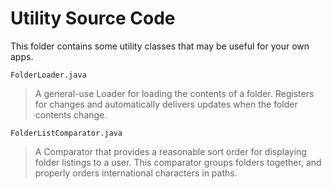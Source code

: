 Utility Source Code
===================

This folder contains some utility classes that may be useful for your own 
apps. 

`FolderLoader.java`
> A general-use Loader for loading the contents of a folder. Registers for 
> changes and automatically delivers updates when the folder contents change.
  
`FolderListComparator.java`
> A Comparator<DbxFileInfo> that provides a reasonable sort order for 
> displaying folder listings to a user.  This comparator groups folders 
> together, and properly orders international characters in paths.
